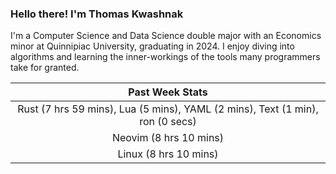 
### Hello there! I'm Thomas Kwashnak

I'm a Computer Science and Data Science double major with an Economics
minor at Quinnipiac University, graduating in 2024.
I enjoy diving into algorithms and learning the inner-workings of the tools
many programmers take for granted.

| Past Week Stats |
| :---: |
| Rust (7 hrs 59 mins), Lua (5 mins), YAML (2 mins), Text (1 min), ron (0 secs) |
| Neovim (8 hrs 10 mins) |
| Linux (8 hrs 10 mins) |


